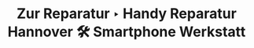 ---
layout: zur-reparatur
title: Zur Reparatur ‣ Handy Reparatur Hannover 🛠️ Smartphone Werkstatt
description: 
heading: Reparatur
contact_form: true
---